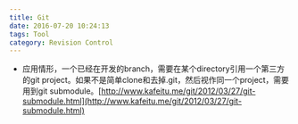 ```yaml
---
title: Git
date: 2016-07-20 10:24:13
tags: Tool
category: Revision Control
---
```


* 应用情形，一个已经在开发的branch，需要在某个directory引用一个第三方的git project。如果不是简单clone和去掉.git，然后视作同一个project，需要用到git submodule。[http://www.kafeitu.me/git/2012/03/27/git-submodule.html](http://www.kafeitu.me/git/2012/03/27/git-submodule.html)